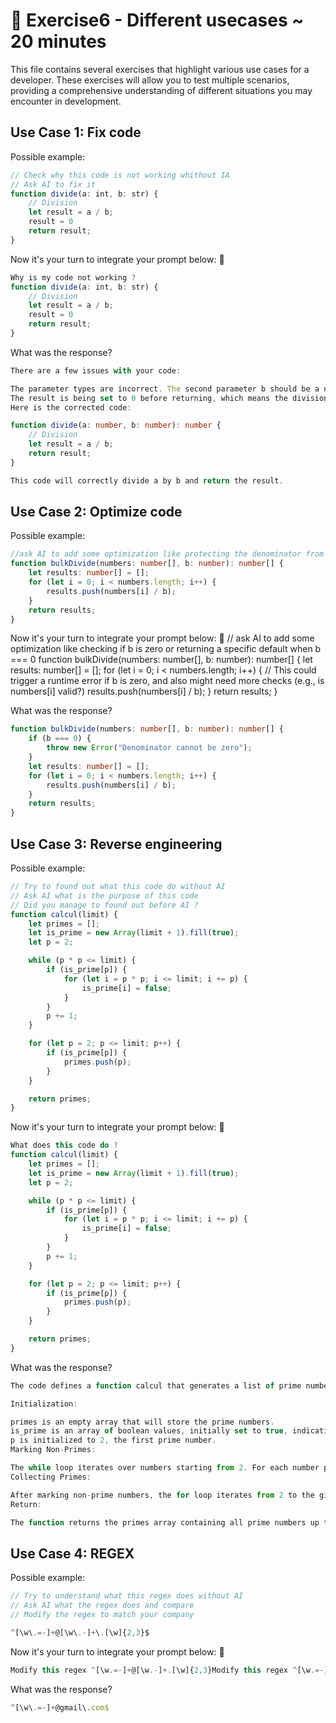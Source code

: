 # 📝 Exercise6 - Different usecases ~ 20 minutes
This file contains several exercises that highlight various use cases for a developer. These exercises will allow you to test multiple scenarios, providing a comprehensive understanding of different situations you may encounter in development.

## Use Case 1: Fix code
Possible example:
```typescript
// Check why this code is not working whithout IA
// Ask AI to fix it
function divide(a: int, b: str) {
    // Division
    let result = a / b;
    result = 0
    return result;
}
```

Now it's your turn to integrate your prompt below: 👀
```typescript
Why is my code not working ?
function divide(a: int, b: str) {
    // Division
    let result = a / b;
    result = 0
    return result;
}
```

What was the response?
```typescript
There are a few issues with your code:

The parameter types are incorrect. The second parameter b should be a number, not a string.
The result is being set to 0 before returning, which means the division result is not being used.
Here is the corrected code:

function divide(a: number, b: number): number {
    // Division
    let result = a / b;
    return result;
}

This code will correctly divide a by b and return the result.
```

## Use Case 2: Optimize code
Possible example:
```typescript
//ask AI to add some optimization like protecting the denominator from 0
function bulkDivide(numbers: number[], b: number): number[] {
    let results: number[] = [];
    for (let i = 0; i < numbers.length; i++) {
        results.push(numbers[i] / b);
    }
    return results;
}
```

Now it's your turn to integrate your prompt below: 👀
// ask AI to add some optimization like checking if b is zero or returning a specific default when b === 0
function bulkDivide(numbers: number[], b: number): number[] {
    let results: number[] = [];
    for (let i = 0; i < numbers.length; i++) {
        // This could trigger a runtime error if b is zero, and also might need more checks (e.g., is numbers[i] valid?)
        results.push(numbers[i] / b);
    }
    return results;
}

What was the response?
```typescript
function bulkDivide(numbers: number[], b: number): number[] {
    if (b === 0) {
        throw new Error("Denominator cannot be zero");
    }
    let results: number[] = [];
    for (let i = 0; i < numbers.length; i++) {
        results.push(numbers[i] / b);
    }
    return results;
}
```

## Use Case 3: Reverse engineering
Possible example:
```typescript
// Try to found out what this code do without AI
// Ask AI what is the purpose of this code
// Did you manage to found out before AI ?
function calcul(limit) {
    let primes = [];
    let is_prime = new Array(limit + 1).fill(true);
    let p = 2;

    while (p * p <= limit) {
        if (is_prime[p]) {
            for (let i = p * p; i <= limit; i += p) {
                is_prime[i] = false;
            }
        }
        p += 1;
    }

    for (let p = 2; p <= limit; p++) {
        if (is_prime[p]) {
            primes.push(p);
        }
    }

    return primes;
}

```

Now it's your turn to integrate your prompt below: 👀
```typescript
What does this code do ?
function calcul(limit) {
    let primes = [];
    let is_prime = new Array(limit + 1).fill(true);
    let p = 2;

    while (p * p <= limit) {
        if (is_prime[p]) {
            for (let i = p * p; i <= limit; i += p) {
                is_prime[i] = false;
            }
        }
        p += 1;
    }

    for (let p = 2; p <= limit; p++) {
        if (is_prime[p]) {
            primes.push(p);
        }
    }

    return primes;
}
```

What was the response?
```typescript
The code defines a function calcul that generates a list of prime numbers up to a given limit using the Sieve of Eratosthenes algorithm. Here's a step-by-step explanation:

Initialization:

primes is an empty array that will store the prime numbers.
is_prime is an array of boolean values, initially set to true, indicating that all numbers are considered prime.
p is initialized to 2, the first prime number.
Marking Non-Primes:

The while loop iterates over numbers starting from 2. For each number p, if it is still marked as prime (is_prime[p] is true), it marks all multiples of p as non-prime (false) starting from p * p.
Collecting Primes:

After marking non-prime numbers, the for loop iterates from 2 to the given limit. If a number is still marked as prime (is_prime[p] is true), it is added to the primes array.
Return:

The function returns the primes array containing all prime numbers up to the given limit.
```

## Use Case 4: REGEX
Possible example:
```typescript
// Try to understand what this regex does without AI
// Ask AI what the regex does and compare
// Modify the regex to match your company

^[\w\.=-]+@[\w\.-]+\.[\w]{2,3}$
```

Now it's your turn to integrate your prompt below: 👀
```typescript
Modify this regex ^[\w.=-]+@[\w.-]+.[\w]{2,3}Modify this regex ^[\w.=-]+@[\w.-]+.[\w]{2,3}$ so that it accepts only strings that finish by "@gmail.com"
```

What was the response?
```typescript
^[\w\.=-]+@gmail\.com$
```
